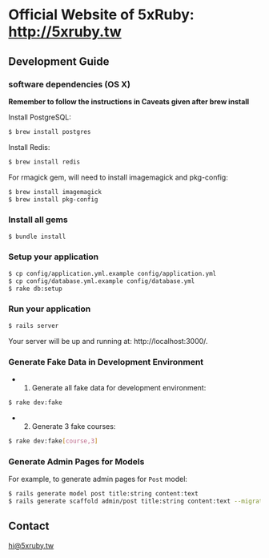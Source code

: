 Official Website of 5xRuby: http://5xruby.tw
=============================================

Development Guide
------------------

### software dependencies (OS X)

**Remember to follow the instructions in Caveats given after brew install**

Install PostgreSQL:

```bash
$ brew install postgres
```

Install Redis:

```bash
$ brew install redis
```

For rmagick gem, will need to install imagemagick and pkg-config:

```bash
$ brew install imagemagick
$ brew install pkg-config
```

### Install all gems

```bash
$ bundle install
```

### Setup your application

```bash
$ cp config/application.yml.example config/application.yml
$ cp config/database.yml.example config/database.yml
$ rake db:setup
```

### Run your application

```bash
$ rails server
```

Your server will be up and running at: http://localhost:3000/.

### Generate Fake Data in Development Environment

* 1. Generate all fake data for development environment:

```bash
$ rake dev:fake
```

* 2. Generate 3 fake courses:

```bash
$ rake dev:fake[course,3]
```

### Generate Admin Pages for Models

For example, to generate admin pages for `Post` model:

```bash
$ rails generate model post title:string content:text
$ rails generate scaffold admin/post title:string content:text --migration=false --parent=post
```

Contact
-------

hi@5xruby.tw